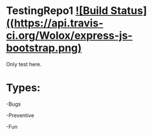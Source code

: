 # TestingRepo1  [![Build Status]((https://api.travis-ci.org/Wolox/express-js-bootstrap.png)](https://travis-ci.org/wolox-training/jg-express-js.svg?branch=master) 
Only test here.

# Types:
-Bugs

-Preventive

-Fun
